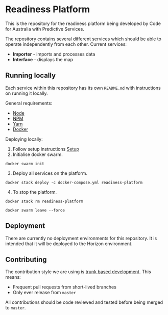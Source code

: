 # Readiness Platform

This is the repository for the readiness platform being developed by Code for Australia with Predictive Services.

The repository contains several different services which should be able to operate independently from each other. Current services:

- **Importer** - imports and processes data
- **Interface** - displays the map

## Running locally

Each service within this repository has its own `README.md` with instructions on running it locally.

General requirements:

- [Node](https://nodejs.org/en/)
- [NPM](https://www.npmjs.com/)
- [Yarn](https://yarnpkg.com/en/)
- [Docker](https://www.docker.com/)

Deploying locally:

1. Follow setup instructions [Setup](setup/README.md)
2. Initialise docker swarm.

`docker swarm init`

3. Deploy all services on the platform.

`docker stack deploy -c docker-compose.yml readiness-platform`

4. To stop the platform.

`docker stack rm readiness-platform`

`docker swarm leave --force`


## Deployment

There are currently no deployment environments for this repository. It is intended that it will be deployed to the Horizon environment.

## Contributing

The contribution style we are using is [trunk based development](https://trunkbaseddevelopment.com/). This means:

- Frequent pull requests from short-lived branches
- Only ever release from `master`

All contributions should be code reviewed and tested before being merged to `master`.
